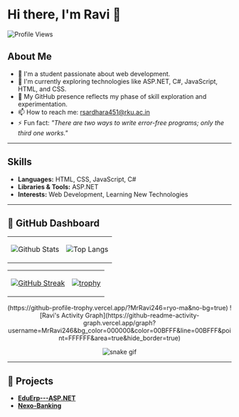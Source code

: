 # Hi there, I'm Ravi 👋  

![Profile Views](https://komarev.com/ghpvc/?username=MrRavi246&style=flat-square&color=00BFFF)  

## About Me  

- 🌱 I'm a student passionate about web development.  
- 🔭 I'm currently exploring technologies like ASP.NET, C#, JavaScript, HTML, and CSS.  
- 🤔 My GitHub presence reflects my phase of skill exploration and experimentation.  
- 📫 How to reach me: [rsardhara451@rku.ac.in](mailto:rsardhara451@rku.ac.in)  
- ⚡ Fun fact: *"There are two ways to write error-free programs; only the third one works."*  

---

## Skills  

- **Languages:** HTML, CSS, JavaScript, C#  
- **Libraries & Tools:** ASP.NET  
- **Interests:** Web Development, Learning New Technologies  

---

## 🚀 GitHub Dashboard  

<div align="center">

<!-- Row 1: Stats + Top Languages -->
<table>
<tr>
<td>
  
![Github Stats](https://github-readme-stats.vercel.app/api?username=MrRavi246&show_icons=true&title_color=00BFFF&icon_color=00BFFF&text_color=FFFFFF&bg_color=000000)

</td>
<td>

![Top Langs](https://github-readme-stats.vercel.app/api/top-langs/?username=MrRavi246&title_color=00BFFF&text_color=FFFFFF&bg_color=000000)

</td>
</tr>
</table>

<!-- Row 2: Streak + Trophy -->
<table>
<tr>
<td>

[![GitHub Streak](https://streak-stats.demolab.com/?user=MrRavi246&theme=black-ice&ring=00BFFF&fire=00BFFF&currStreakLabel=00BFFF&background=000000&stroke=FFFFFF&sideNums=FFFFFF&currStreakNum=FFFFFF&sideLabels=FFFFFF)](https://git.io/streak-stats)

</td>
<td>

[![trophy](https://github-profile-trophy.vercel.app/?username=MrRavi246&theme=onestar&no-frame=true&row=2&column=3&title_color=00BFFF&text_color=FFFFFF&bg_color=000000)](https://github.com/ryo-ma/github-profile-trophy)


</td>
</tr>
</table>
(https://github-profile-trophy.vercel.app/?MrRavi246=ryo-ma&no-bg=true)
<!-- Row 3: Activity Graph -->
![Ravi's Activity Graph](https://github-readme-activity-graph.vercel.app/graph?username=MrRavi246&bg_color=000000&color=00BFFF&line=00BFFF&point=FFFFFF&area=true&hide_border=true)

<!-- Row 4: Snake Animation -->
![snake gif](https://github.com/MrRavi246/MrRavi246/blob/output/github-contribution-grid-snake.svg)

</div>

---

## 📂 Projects  

- [**EduErp---ASP.NET**](https://github.com/MrRavi246/EduErp---ASP.NET)  
- [**Nexo-Banking**](https://github.com/MrRavi246/Nexo-Banking)  
